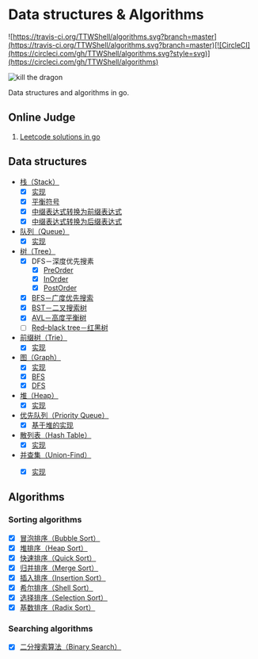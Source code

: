 # Data structures & Algorithms

![https://travis-ci.org/TTWShell/algorithms.svg?branch=master](https://travis-ci.org/TTWShell/algorithms.svg?branch=master)[![CircleCI](https://circleci.com/gh/TTWShell/algorithms.svg?style=svg)](https://circleci.com/gh/TTWShell/algorithms)

![kill the dragon](http://img08.deviantart.net/98ef/i/2012/197/8/a/kill_the_dragon_by_ragnz-d57gxnl.jpg)

Data structures and algorithms in go.

## Online Judge

1. [Leetcode solutions in go](leetcode)


## Data structures

* [栈（Stack）](data-structure/stack)
    - [x] [实现](data-structure/stack/stack.go)
    - [x] [平衡符号](data-structure/stack/balanceSymbol.go)
    - [x] [中缀表达式转换为前缀表达式](data-structure/stack/notation.go)
    - [x] [中缀表达式转换为后缀表达式](data-structure/stack/notation.go)
* [队列（Queue）](data-structure/queue)
    - [x] [实现](data-structure/queue/queue.go)
* [树（Tree）](data-structure/tree)
    - [x] DFS－深度优先搜素
        - [x] [PreOrder](data-structure/tree/preorder.go)
        - [x] [InOrder](data-structure/tree/inorder.go)
        - [x] [PostOrder](data-structure/tree/postorder.go)
    - [x] [BFS－广度优先搜索](data-structure/tree/tree.go)
    - [x] [BST－二叉搜索树](data-structure/tree/bst.go)
    - [x] [AVL－高度平衡树](data-structure/tree/avl.go)
    - [ ] [Red–black tree－红黑树](data-structure/tree/rbt.go)
* [前缀树（Trie）](data-structure/trie)
    - [x] [实现](data-structure/trie/trie.go)
* [图（Graph）](data-structure/graph)
    - [x] [实现](data-structure/graph/graph.go)
    - [x] [BFS](data-structure/graph/bfs.go)
    - [x] [DFS](data-structure/graph/dfs.go)
* [堆（Heap）](data-structure/heap)
    - [x] [实现](data-structure/heap/heap.go)
* [优先队列（Priority Queue）](data-structure/priority-queue)
    - [x] [基于堆的实现](data-structure/priority-queue/pq.go)
* [散列表（Hash Table）](data-structure/hash-table)
    - [x] [实现](data-structure/hash-table/hashtable.go)
* [并查集（Union-Find）](data-structure/union-find)
    - [x] [实现](data-structure/union-find/uf.go)


## Algorithms

### Sorting algorithms

- [x] [冒泡排序（Bubble Sort）](sorting/bubble)
- [x] [堆排序（Heap Sort）](sorting/heap)
- [x] [快速排序（Quick Sort）](sorting/quick)
- [x] [归并排序（Merge Sort）](sorting/merge)
- [x] [插入排序（Insertion Sort）](sorting/insertion)
- [x] [希尔排序（Shell Sort）](sorting/shell)
- [x] [选择排序（Selection Sort）](sorting/selection)
- [x] [基数排序（Radix Sort）](sorting/radix)

### Searching algorithms

- [x] [二分搜索算法（Binary Search）](search/binary-search)
